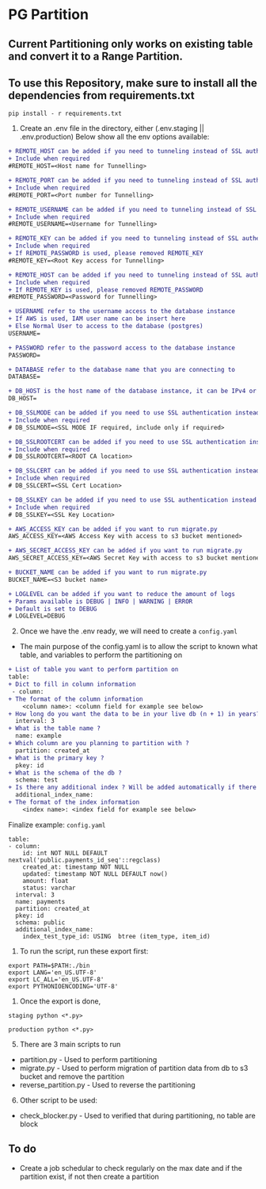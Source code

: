 # PG Partition

## Current Partitioning only works on existing table and convert it to a Range Partition. 
## To use this Repository, make sure to install all the dependencies from requirements.txt
```
pip install - r requirements.txt
```

1. Create an .env file in the directory, either (.env.staging || .env.production)
Below show all the env options available: 
```diff
+ REMOTE_HOST can be added if you need to tunneling instead of SSL authentication
+ Include when required
#REMOTE_HOST=<Host name for Tunnelling>

+ REMOTE_PORT can be added if you need to tunneling instead of SSL authentication
+ Include when required
#REMOTE_PORT=<Port number for Tunnelling>

+ REMOTE_USERNAME can be added if you need to tunneling instead of SSL authentication
+ Include when required
#REMOTE_USERNAME=<Username for Tunnelling>

+ REMOTE_KEY can be added if you need to tunneling instead of SSL authentication
+ Include when required
+ If REMOTE_PASSWORD is used, please removed REMOTE_KEY
#REMOTE_KEY=<Root Key access for Tunnelling>

+ REMOTE_HOST can be added if you need to tunneling instead of SSL authentication
+ Include when required
+ If REMOTE_KEY is used, please removed REMOTE_PASSWORD
#REMOTE_PASSWORD=<Password for Tunnelling>

+ USERNAME refer to the username access to the database instance
+ If AWS is used, IAM user name can be insert here
+ Else Normal User to access to the database (postgres)
USERNAME=

+ PASSWORD refer to the password access to the database instance
PASSWORD=

+ DATABASE refer to the database name that you are connecting to 
DATABASE=

+ DB_HOST is the host name of the database instance, it can be IPv4 or DNS names 
DB_HOST=

+ DB_SSLMODE can be added if you need to use SSL authentication instead of tunneling
+ Include when required
# DB_SSLMODE=<SSL MODE IF required, include only if required>

+ DB_SSLROOTCERT can be added if you need to use SSL authentication instead of tunneling
+ Include when required
# DB_SSLROOTCERT=<ROOT CA location>

+ DB_SSLCERT can be added if you need to use SSL authentication instead of tunneling
+ Include when required
# DB_SSLCERT=<SSL Cert Location>

+ DB_SSLKEY can be added if you need to use SSL authentication instead of tunneling
+ Include when required
# DB_SSLKEY=<SSL Key Location>

+ AWS_ACCESS_KEY can be added if you want to run migrate.py
AWS_ACCESS_KEY=<AWS Access Key with access to s3 bucket mentioned>

+ AWS_SECRET_ACCESS_KEY can be added if you want to run migrate.py
AWS_SECRET_ACCESS_KEY=<AWS Secret Key with access to s3 bucket mentioned>

+ BUCKET_NAME can be added if you want to run migrate.py
BUCKET_NAME=<S3 bucket name>

+ LOGLEVEL can be added if you want to reduce the amount of logs
+ Params available is DEBUG | INFO | WARNING | ERROR
+ Default is set to DEBUG
# LOGLEVEL=DEBUG
```

2. Once we have the .env ready, we will need to create a `config.yaml`
- The main purpose of the config.yaml is to allow the script to known what table, and variables to perform the partitioning on

```diff
+ List of table you want to perform partition on
table:
+ Dict to fill in column information
 - column: 
+ The format of the column information
    <column name>: <column field for example see below>
+ How long do you want the data to be in your live db (n + 1) in years?
  interval: 3
+ What is the table name ?
  name: example
+ Which column are you planning to partition with ?
  partition: created_at
+ What is the primary key ?
  pkey: id
+ What is the schema of the db ?
  schema: test
+ Is there any additional index ? Will be added automatically if there is any, can be ignored
  additional_index_name: 
+ The format of the index information
    <index name>: <index field for example see below>
```

Finalize example: `config.yaml`
```
table:
- column:
    id: int NOT NULL DEFAULT nextval('public.payments_id_seq'::regclass)
    created_at: timestamp NOT NULL
    updated: timestamp NOT NULL DEFAULT now()
    amount: float
    status: varchar
  interval: 3
  name: payments
  partition: created_at
  pkey: id
  schema: public
  additional_index_name: 
    index_test_type_id: USING  btree (item_type, item_id)
```


1. To run the script, run these export first:
```
export PATH=$PATH:./bin
export LANG='en_US.UTF-8'
export LC_ALL='en_US.UTF-8'
export PYTHONIOENCODING='UTF-8'
```

1. Once the export is done, 
```
staging python <*.py>

production python <*.py>
```

5. There are 3 main scripts to run
  - partition.py - Used to perform partitioning
  - migrate.py - Used to perform migration of partition data from db to s3 bucket and remove the partition
  - reverse_partition.py - Used to reverse the partitioning

6. Other script to be used:
  - check_blocker.py - Used to verified that during partitioning, no table are block

## To do
- Create a job schedular to check regularly on the max date and if the partition exist, if not then create a partition 